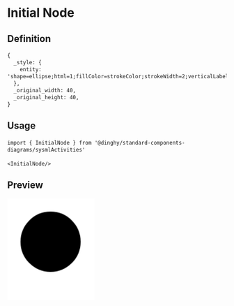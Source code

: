 # Initial Node

## Definition

```
{
  _style: { 
    entity: 'shape=ellipse;html=1;fillColor=strokeColor;strokeWidth=2;verticalLabelPosition=bottom;verticalAlignment=top;perimeter=ellipsePerimeter;',
  },
  _original_width: 40,
  _original_height: 40,
}
```

## Usage

```
import { InitialNode } from '@dinghy/standard-components-diagrams/sysmlActivities'

<InitialNode/>
```

## Preview

<img src="./initial-node.png" width="200"/>
